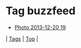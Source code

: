 <!--
title: Tag buzzfeed
date: 2020-06-28T15:26:59.135Z
tags:
-->
# Tag buzzfeed

 * [Photo 2013-12-20 19](70608616896.md)

| [Tags](tags.md) | [Top](index.md) |
